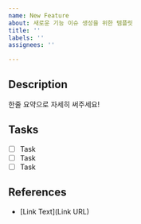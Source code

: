 ```yaml
---
name: New Feature
about: 새로운 기능 이슈 생성을 위한 템플릿
title: ''
labels: ''
assignees: ''

---
```


## Description

한줄 요약으로 자세히 써주세요!

## Tasks

- [ ] Task
- [ ] Task
- [ ] Task

## References

- [Link Text](Link URL)
